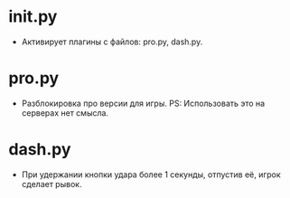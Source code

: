 # __init__.py
- Aктивирует плагины с файлов: pro.py, dash.py.

# pro.py
- Разблокировка про версии для игры. PS: Использовать это на серверах нет смысла.

# dash.py
- При удержании кнопки удара более 1 секунды, отпустив её, игрок сделает рывок.
